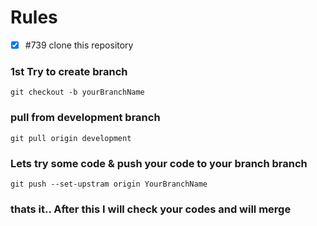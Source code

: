 # Rules
- [x] #739 clone this repository
### 1st Try to create branch
`git checkout -b yourBranchName` 
### pull from development branch 
`git pull origin development`
### Lets try some code & push your code to your branch branch 
`git push --set-upstram origin YourBranchName`
### thats it.. After this I will check your codes and will merge
